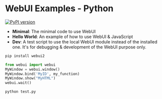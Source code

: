 
# WebUI Examples - Python

[![PyPI version](https://img.shields.io/pypi/v/webui2?style=for-the-badge)](https://pypi.org/project/webui2/)

* **Minimal**: The minimal code to use WebUI
* **Hello World**: An example of how  to use WebUI & JavaScript
* **Dev**: A test script to use the local WebUI module instead of the installed one. It's for debugging & development of the WebUI purpose only.

```sh
pip install webui2
```

```python
from webui import webui
MyWindow = webui.window()
MyWindow.bind('MyID', my_function)
MyWindow.show("MyHTML")
webui.wait()
```

```sh
python test.py
```
